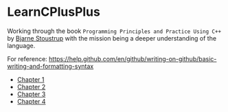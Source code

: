 # LearnCPlusPlus
Working through  the book `Programming Principles and Practice Using C++` by [Bjarne Stoustrup](http://www.stroustrup.com/bio.html) with the mission being a deeper understanding of the language.

For reference: https://help.github.com/en/github/writing-on-github/basic-writing-and-formatting-syntax


- [Chapter 1](./Book/Chapters/one/Chapter1.md)
- [Chapter 2](./Book/Chapters/two/Chapter2.md)
- [Chapter 3](./Book/Chapters/three/Chapter3.md)
- [Chapter 4](./Book/Chapters/four/Chapter4.md)


